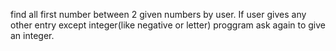 find all first number between 2 given numbers by user.
If user gives any other entry except integer(like negative or letter) proggram ask again to give an integer.

